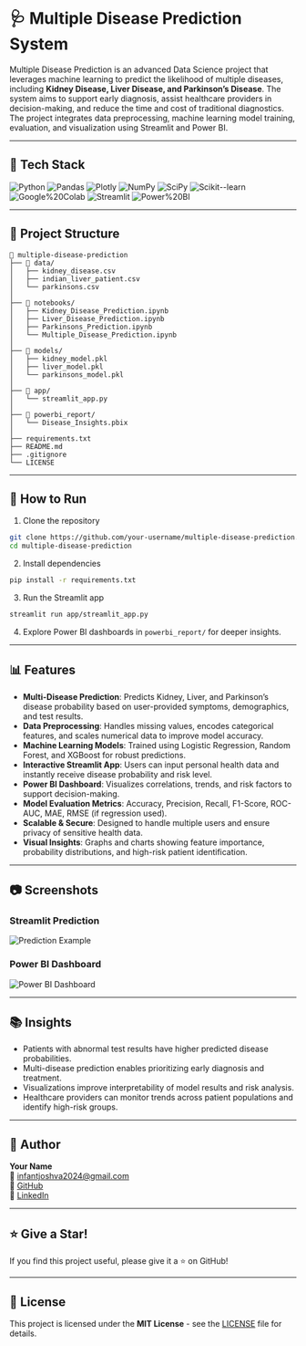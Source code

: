 # 🩺 Multiple Disease Prediction System

Multiple Disease Prediction is an advanced Data Science project that leverages machine learning to predict the likelihood of multiple diseases, including **Kidney Disease, Liver Disease, and Parkinson’s Disease**. The system aims to support early diagnosis, assist healthcare providers in decision-making, and reduce the time and cost of traditional diagnostics. The project integrates data preprocessing, machine learning model training, evaluation, and visualization using Streamlit and Power BI.

---

## 🔧 Tech Stack

![Python](https://img.shields.io/badge/Python-3.8%2B-gray?logo=python&logoColor=white&labelColor=3776AB)
![Pandas](https://img.shields.io/badge/Pandas-Data%20Processing-gray?logo=pandas&logoColor=white&labelColor=150458)
![Plotly](https://img.shields.io/badge/Plotly-Visualizations-gray?logo=plotly&logoColor=white&labelColor=11557c)
![NumPy](https://img.shields.io/badge/NumPy-Numerical%20Computing-gray?logo=numpy&logoColor=white&labelColor=013243)
![SciPy](https://img.shields.io/badge/SciPy-Statistical%20Analysis-gray?logo=scipy&logoColor=white&labelColor=8C5E9C)
![Scikit--learn](https://img.shields.io/badge/Scikit--learn-ML%20Models-gray?logo=scikit-learn&logoColor=white&labelColor=f89939)
![Google%20Colab](https://img.shields.io/badge/Google%20Colab-Notebook-gray?logo=google-colab&logoColor=white&labelColor=f9ab00)
![Streamlit](https://img.shields.io/badge/Streamlit-Web%20App-gray?logo=streamlit&logoColor=white&labelColor=FF4B4B)
![Power%20BI](https://img.shields.io/badge/Power%20BI-Dashboard-gray?logo=power-bi&logoColor=white&labelColor=F2C811)

---

## 📁 Project Structure

```
📂 multiple-disease-prediction
├── 📁 data/
│   ├── kidney_disease.csv
│   ├── indian_liver_patient.csv
│   └── parkinsons.csv
│
├── 📁 notebooks/
│   ├── Kidney_Disease_Prediction.ipynb
│   ├── Liver_Disease_Prediction.ipynb
│   ├── Parkinsons_Prediction.ipynb
│   └── Multiple_Disease_Prediction.ipynb
│
├── 📁 models/
│   ├── kidney_model.pkl
│   ├── liver_model.pkl
│   └── parkinsons_model.pkl
│
├── 📁 app/
│   └── streamlit_app.py
│
├── 📁 powerbi_report/
│   └── Disease_Insights.pbix
│
├── requirements.txt
├── README.md
├── .gitignore
└── LICENSE
```

---

## 🚀 How to Run

1. Clone the repository  
```bash
git clone https://github.com/your-username/multiple-disease-prediction.git
cd multiple-disease-prediction
```

2. Install dependencies  
```bash
pip install -r requirements.txt
```

3. Run the Streamlit app  
```bash
streamlit run app/streamlit_app.py
```

4. Explore Power BI dashboards in `powerbi_report/` for deeper insights.

---

## 📊 Features

- **Multi-Disease Prediction**: Predicts Kidney, Liver, and Parkinson’s disease probability based on user-provided symptoms, demographics, and test results.  
- **Data Preprocessing**: Handles missing values, encodes categorical features, and scales numerical data to improve model accuracy.  
- **Machine Learning Models**: Trained using Logistic Regression, Random Forest, and XGBoost for robust predictions.  
- **Interactive Streamlit App**: Users can input personal health data and instantly receive disease probability and risk level.  
- **Power BI Dashboard**: Visualizes correlations, trends, and risk factors to support decision-making.  
- **Model Evaluation Metrics**: Accuracy, Precision, Recall, F1-Score, ROC-AUC, MAE, RMSE (if regression used).  
- **Scalable & Secure**: Designed to handle multiple users and ensure privacy of sensitive health data.  
- **Visual Insights**: Graphs and charts showing feature importance, probability distributions, and high-risk patient identification.  

---

## 📷 Screenshots

### Streamlit Prediction
![Prediction Example](https://via.placeholder.com/600x300?text=Prediction+Example)

### Power BI Dashboard
![Power BI Dashboard](https://via.placeholder.com/600x300?text=PowerBI+Report)

---

## 📚 Insights

- Patients with abnormal test results have higher predicted disease probabilities.  
- Multi-disease prediction enables prioritizing early diagnosis and treatment.  
- Visualizations improve interpretability of model results and risk analysis.  
- Healthcare providers can monitor trends across patient populations and identify high-risk groups.  

---

## 👤 Author

**Your Name**  
📧 infantjoshva2024@gmail.com  
🐙 [GitHub](https://github.com/Infant-Joshva)  
🔗 [LinkedIn](https://www.linkedin.com/in/infant-joshva)

---

## ⭐ Give a Star!

If you find this project useful, please give it a ⭐ on GitHub!

---

## 📜 License

This project is licensed under the **MIT License** - see the [LICENSE](LICENSE) file for details.
